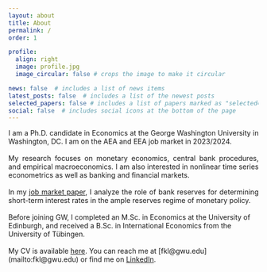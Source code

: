 ```yaml
---
layout: about
title: About
permalink: /
order: 1

profile:
  align: right
  image: profile.jpg
  image_circular: false # crops the image to make it circular

news: false  # includes a list of news items
latest_posts: false  # includes a list of the newest posts
selected_papers: false # includes a list of papers marked as "selected={true}"
social: false  # includes social icons at the bottom of the page
---
```


<div style="text-align: justify"> I am a Ph.D. candidate in Economics at the George Washington University in Washington, DC. I am on the AEA and EEA job market in 2023/2024.
<br><br>
My research focuses on monetary economics, central bank procedures, and empirical macroeconomics. I am also interested in nonlinear time series econometrics as well as banking and financial markets. 
<br><br>
In my <a href="/assets/pdf/fk-langowski_jmp.pdf" target="_blank">job market paper</a>, I analyze the role of bank reserves for determining short-term interest rates in the ample reserves regime of monetary policy.</div>
<br>
Before joining GW, I completed an M.Sc. in Economics at the University of Edinburgh, and received a B.Sc. in International Economics from the University of Tübingen.
<br><br>
My CV is available <a href="/assets/pdf/fk-langowski_cv.pdf" target="_blank">here</a>. You can reach me at [fkl@gwu.edu](mailto:fkl@gwu.edu) or find me on <a href="https://www.linkedin.com/in/fk-langowski/" target="_blank">LinkedIn</a>.